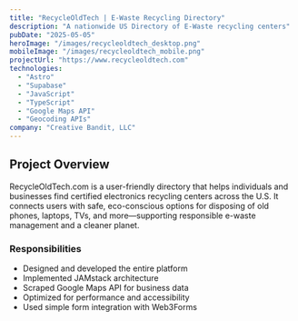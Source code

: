 ```yaml
---
title: "RecycleOldTech | E-Waste Recycling Directory"
description: "A nationwide US Directory of E-Waste recycling centers"
pubDate: "2025-05-05"
heroImage: "/images/recycleoldtech_desktop.png"
mobileImage: "/images/recycleoldtech_mobile.png"
projectUrl: "https://www.recycleoldtech.com"
technologies:
  - "Astro"
  - "Supabase"
  - "JavaScript"
  - "TypeScript"
  - "Google Maps API"
  - "Geocoding APIs"
company: "Creative Bandit, LLC"
---
```


## Project Overview

RecycleOldTech.com is a user-friendly directory that helps individuals and businesses find certified electronics recycling centers across the U.S. It connects users with safe, eco-conscious options for disposing of old phones, laptops, TVs, and more—supporting responsible e-waste management and a cleaner planet.

### Responsibilities

- Designed and developed the entire platform
- Implemented JAMstack architecture
- Scraped Google Maps API for business data
- Optimized for performance and accessibility
- Used simple form integration with Web3Forms
